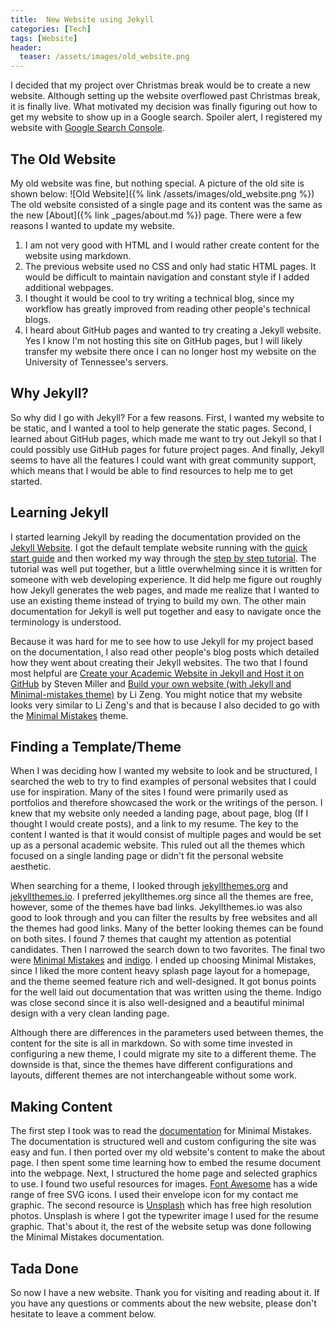 ```yaml
---
title:  New Website using Jekyll
categories: [Tech]
tags: [Website]
header:
  teaser: /assets/images/old_website.png
---
```


I decided that my project over Christmas break would be to create a new website.
Although setting up the website overflowed past Christmas break, it is finally live.
What motivated my decision was finally figuring out how to get my website to show up in a Google search.
Spoiler alert, I registered my website with [Google Search Console](https://search.google.com/search-console/about).

## The Old Website
My old website was fine, but nothing special.
A picture of the old site is shown below:
![Old Website]({% link /assets/images/old_website.png %})
The old website consisted of a single page and its content was the same as the new [About]({% link _pages/about.md %}) page.
There were a few reasons I wanted to update my website.
1. I am not very good with HTML and I would rather create content for the website using markdown.
2. The previous website used no CSS and only had static HTML pages.
   It would be difficult to maintain navigation and constant style if I added additional webpages.
3. I thought it would be cool to try writing a technical blog, since my workflow has greatly improved from reading other people's technical blogs.
4. I heard about GitHub pages and wanted to try creating a Jekyll website.
Yes I know I'm not hosting this site on GitHub pages, but I will likely transfer my website there once I can no longer host my website on the University of Tennessee's servers.

## Why Jekyll?
So why did I go with Jekyll? For a few reasons.
First, I wanted my website to be static, and I wanted a tool to help generate the static pages.
Second, I learned about GitHub pages, which made me want to try out Jekyll so that I could possibly use GitHub pages for future project pages.
And finally, Jekyll seems to have all the features I could want with great community support, which means that I would be able to find resources to help me to get started.

## Learning Jekyll
I started learning Jekyll by reading the documentation provided on the [Jekyll Website](https://jekyllrb.com/).
I got the default template website running with the [quick start guide](https://jekyllrb.com/docs/) and then worked my way through the [step by step tutorial](https://jekyllrb.com/docs/step-by-step/01-setup/).
The tutorial was well put together, but a little overwhelming since it is written for someone with web developing experience.
It did help me figure out roughly how Jekyll generates the web pages, and made me realize that I wanted to use an existing theme instead of trying to build my own.
The other main documentation for Jekyll is well put together and easy to navigate once the terminology is understood.

Because it was hard for me to see how to use Jekyll for my project based on the documentation, I also read other people's blog posts which detailed how they went about creating their Jekyll websites.
The two that I found most helpful are [Create your Academic Website in Jekyll and Host it on GitHub](http://svmiller.com/blog/2015/08/create-your-website-in-jekyll/) by Steven Miller and [Build your own website (with Jekyll and Minimal-mistakes theme)](https://zenglix.github.io/personal_website/) by Li Zeng.
You might notice that my website looks very similar to Li Zeng's and that is because I also decided to go with the [Minimal Mistakes](https://mmistakes.github.io/minimal-mistakes/) theme.

## Finding a Template/Theme
When I was deciding how I wanted my website to look and be structured, I searched the web to try to find examples of personal websites that I could use for inspiration.
Many of the sites I found were primarily used as portfolios and therefore showcased the work or the writings of the person.
I knew that my website only needed a landing page, about page, blog (If I thought I would create posts), and a link to my resume.
The key to the content I wanted is that it would consist of multiple pages and would be set up as a personal academic website.
This ruled out all the themes which focused on a single landing page or didn't fit the personal website aesthetic.

When searching for a theme, I looked through [jekyllthemes.org](http://jekyllthemes.org) and [jekyllthemes.io](http://jekyllthemes.io).
I preferred jekyllthemes.org since all the themes are free, however, some of the themes have bad links.
Jekyllthemes.io was also good to look through and you can filter the results by free websites and all the themes had good links.
Many of the better looking themes can be found on both sites.
I found 7 themes that caught my attention as potential candidates.
Then I narrowed the search down to two favorites.
The final two were [Minimal Mistakes](https://mmistakes.github.io/minimal-mistakes/) and [indigo](https://github.com/sergiokopplin/indigo).
I ended up choosing Minimal Mistakes, since I liked the more content heavy splash page layout for a homepage, and the theme seemed feature rich and well-designed.
It got bonus points for the well laid out documentation that was written using the theme.
Indigo was close second since it is also well-designed and a beautiful minimal design with a very clean landing page.

Although there are differences in the parameters used between themes, the content for the site is all in markdown.
So with some time invested in configuring a new theme, I could migrate my site to a different theme.
The downside is that, since the themes have different configurations and layouts, different themes are not interchangeable without some work.

## Making Content
The first step I took was to read the [documentation](https://mmistakes.github.io/minimal-mistakes/docs/quick-start-guide/) for Minimal Mistakes.
The documentation is structured well and custom configuring the site was easy and fun.
I then ported over my old website's content to make the about page.
I then spent some time learning how to embed the resume document into the webpage.
Next, I structured the home page and selected graphics to use.
I found two useful resources for images. [Font Awesome](https://fontawesome.com/icons) has a wide range of free SVG icons.
I used their envelope icon for my contact me graphic.
The second resource is [Unsplash](https://unsplash.com/) which has free high resolution photos.
Unsplash is where I got the typewriter image I used for the resume graphic.
That's about it, the rest of the website setup was done following the Minimal Mistakes documentation.

## Tada Done
So now I have a new website.
Thank you for visiting and reading about it.
If you have any questions or comments about the new website, please don't hesitate to leave a comment below.
